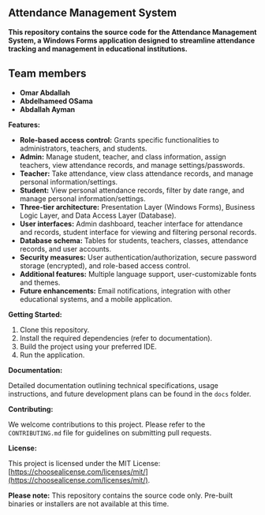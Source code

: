 ## Attendance Management System

**This repository contains the source code for the Attendance Management System, a Windows Forms application designed to streamline attendance tracking and management in educational institutions.**

## Team members

- **Omar Abdallah**
- **Abdelhameed OSama**
- **Abdallah Ayman**


**Features:**

* **Role-based access control:** Grants specific functionalities to administrators, teachers, and students.
* **Admin:** Manage student, teacher, and class information, assign teachers, view attendance records, and manage settings/passwords.
* **Teacher:** Take attendance, view class attendance records, and manage personal information/settings.
* **Student:** View personal attendance records, filter by date range, and manage personal information/settings.
* **Three-tier architecture:** Presentation Layer (Windows Forms), Business Logic Layer, and Data Access Layer (Database).
* **User interfaces:** Admin dashboard, teacher interface for attendance and records, student interface for viewing and filtering personal records.
* **Database schema:** Tables for students, teachers, classes, attendance records, and user accounts.
* **Security measures:** User authentication/authorization, secure password storage (encrypted), and role-based access control.
* **Additional features:** Multiple language support, user-customizable fonts and themes.
* **Future enhancements:** Email notifications, integration with other educational systems, and a mobile application.

**Getting Started:**

1. Clone this repository.
2. Install the required dependencies (refer to documentation).
3. Build the project using your preferred IDE.
4. Run the application.

**Documentation:**

Detailed documentation outlining technical specifications, usage instructions, and future development plans can be found in the `docs` folder.

**Contributing:**

We welcome contributions to this project. Please refer to the `CONTRIBUTING.md` file for guidelines on submitting pull requests.

**License:**

This project is licensed under the MIT License: [https://choosealicense.com/licenses/mit/](https://choosealicense.com/licenses/mit/).

**Please note:** This repository contains the source code only. Pre-built binaries or installers are not available at this time.

